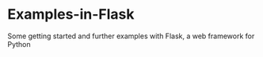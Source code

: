 Examples-in-Flask
=================

Some getting started and further examples with Flask, a web framework for Python
